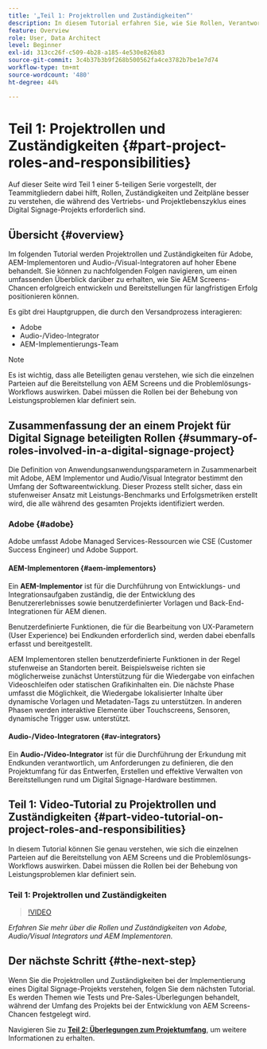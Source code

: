 ```yaml
---
title: '„Teil 1: Projektrollen und Zuständigkeiten“'
description: In diesem Tutorial erfahren Sie, wie Sie Rollen, Verantwortlichkeiten und Zeitpläne besser verstehen, die während der Vertriebs- und Projektlebenszyklen für ein Digital Signage-Projekt erforderlich sind.
feature: Overview
role: User, Data Architect
level: Beginner
exl-id: 313cc26f-c509-4b28-a185-4e530e826b83
source-git-commit: 3c4b37b3b9f268b500562fa4ce3782b7be1e7d74
workflow-type: tm+mt
source-wordcount: '480'
ht-degree: 44%

---
```


# Teil 1: Projektrollen und Zuständigkeiten {#part-project-roles-and-responsibilities}

Auf dieser Seite wird Teil 1 einer 5-teiligen Serie vorgestellt, der Teammitgliedern dabei hilft, Rollen, Zuständigkeiten und Zeitpläne besser zu verstehen, die während des Vertriebs- und Projektlebenszyklus eines Digital Signage-Projekts erforderlich sind.

## Übersicht {#overview}

Im folgenden Tutorial werden Projektrollen und Zuständigkeiten für Adobe, AEM-Implementoren und Audio-/Visual-Integratoren auf hoher Ebene behandelt. Sie können zu nachfolgenden Folgen navigieren, um einen umfassenden Überblick darüber zu erhalten, wie Sie AEM Screens-Chancen erfolgreich entwickeln und Bereitstellungen für langfristigen Erfolg positionieren können.

Es gibt drei Hauptgruppen, die durch den Versandprozess interagieren:

* Adobe
* Audio-/Video-Integrator
* AEM-Implementierungs-Team

>[!NOTE]
>
>Es ist wichtig, dass alle Beteiligten genau verstehen, wie sich die einzelnen Parteien auf die Bereitstellung von AEM Screens und die Problemlösungs-Workflows auswirken. Dabei müssen die Rollen bei der Behebung von Leistungsproblemen klar definiert sein.

## Zusammenfassung der an einem Projekt für Digital Signage beteiligten Rollen {#summary-of-roles-involved-in-a-digital-signage-project}

Die Definition von Anwendungsanwendungsparametern in Zusammenarbeit mit Adobe, AEM Implementor und Audio/Visual Integrator bestimmt den Umfang der Softwareentwicklung. Dieser Prozess stellt sicher, dass ein stufenweiser Ansatz mit Leistungs-Benchmarks und Erfolgsmetriken erstellt wird, die alle während des gesamten Projekts identifiziert werden.

### Adobe {#adobe}

Adobe umfasst Adobe Managed Services-Ressourcen wie CSE (Customer Success Engineer) und Adobe Support.

#### AEM-Implementoren {#aem-implementors}

Ein **AEM-Implementor** ist für die Durchführung von Entwicklungs- und Integrationsaufgaben zuständig, die der Entwicklung des Benutzererlebnisses sowie benutzerdefinierter Vorlagen und Back-End-Integrationen für AEM dienen.

Benutzerdefinierte Funktionen, die für die Bearbeitung von UX-Parametern (User Experience) bei Endkunden erforderlich sind, werden dabei ebenfalls erfasst und bereitgestellt.

AEM Implementoren stellen benutzerdefinierte Funktionen in der Regel stufenweise an Standorten bereit. Beispielsweise richten sie möglicherweise zunächst Unterstützung für die Wiedergabe von einfachen Videoschleifen oder statischen Grafikinhalten ein. Die nächste Phase umfasst die Möglichkeit, die Wiedergabe lokalisierter Inhalte über dynamische Vorlagen und Metadaten-Tags zu unterstützen. In anderen Phasen werden interaktive Elemente über Touchscreens, Sensoren, dynamische Trigger usw. unterstützt.

#### Audio-/Video-Integratoren {#av-integrators}

Ein **Audio-/Video-Integrator** ist für die Durchführung der Erkundung mit Endkunden verantwortlich, um Anforderungen zu definieren, die den Projektumfang für das Entwerfen, Erstellen und effektive Verwalten von Bereitstellungen rund um Digital Signage-Hardware bestimmen.

## Teil 1: Video-Tutorial zu Projektrollen und Zuständigkeiten {#part-video-tutorial-on-project-roles-and-responsibilities}

In diesem Tutorial können Sie genau verstehen, wie sich die einzelnen Parteien auf die Bereitstellung von AEM Screens und die Problemlösungs-Workflows auswirken. Dabei müssen die Rollen bei der Behebung von Leistungsproblemen klar definiert sein.

### Teil 1: Projektrollen und Zuständigkeiten

>[!VIDEO](https://video.tv.adobe.com/v/28375)

*Erfahren Sie mehr über die Rollen und Zuständigkeiten von Adobe, Audio/Visual Integrators und AEM Implementoren.*

## Der nächste Schritt {#the-next-step}

Wenn Sie die Projektrollen und Zuständigkeiten bei der Implementierung eines Digital Signage-Projekts verstehen, folgen Sie dem nächsten Tutorial. Es werden Themen wie Tests und Pre-Sales-Überlegungen behandelt, während der Umfang des Projekts bei der Entwicklung von AEM Screens-Chancen festgelegt wird.

Navigieren Sie zu **[Teil 2: Überlegungen zum Projektumfang](project-considerations.md)**, um weitere Informationen zu erhalten.
